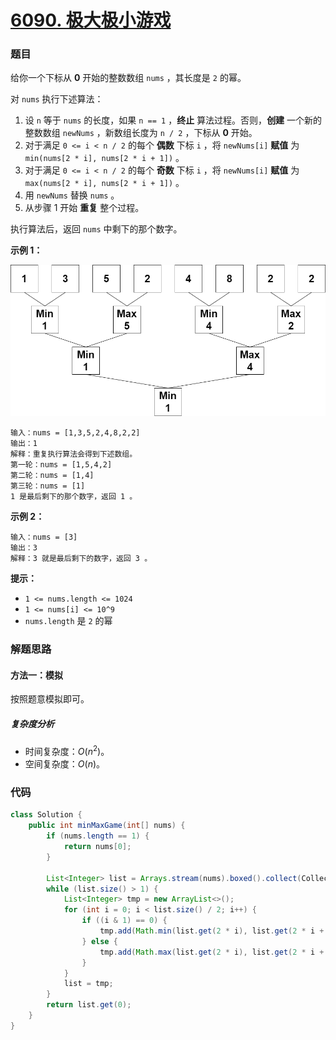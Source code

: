 # [6090. 极大极小游戏](https://leetcode.cn/problems/min-max-game/)

### 题目

给你一个下标从 **0** 开始的整数数组 `nums` ，其长度是 `2` 的幂。

对 `nums` 执行下述算法：

1. 设 `n` 等于 `nums` 的长度，如果 `n == 1` ，**终止** 算法过程。否则，**创建** 一个新的整数数组 `newNums` ，新数组长度为 `n / 2` ，下标从 **0** 开始。
2. 对于满足 `0 <= i < n / 2` 的每个 **偶数** 下标 `i` ，将 `newNums[i]` **赋值** 为 `min(nums[2 * i], nums[2 * i + 1])` 。
3. 对于满足 `0 <= i < n / 2` 的每个 **奇数** 下标 `i` ，将 `newNums[i]` **赋值** 为 `max(nums[2 * i], nums[2 * i + 1])` 。
4. 用 `newNums` 替换 `nums` 。
5. 从步骤 1 开始 **重复** 整个过程。

执行算法后，返回 `nums` 中剩下的那个数字。

 

**示例 1：**

![img](6090%E6%9E%81%E5%A4%A7%E6%9E%81%E5%B0%8F%E6%B8%B8%E6%88%8F.assets/example1drawio-1.png)

```
输入：nums = [1,3,5,2,4,8,2,2]
输出：1
解释：重复执行算法会得到下述数组。
第一轮：nums = [1,5,4,2]
第二轮：nums = [1,4]
第三轮：nums = [1]
1 是最后剩下的那个数字，返回 1 。
```

**示例 2：**

```
输入：nums = [3]
输出：3
解释：3 就是最后剩下的数字，返回 3 。
```

 

**提示：**

- `1 <= nums.length <= 1024`
- `1 <= nums[i] <= 10^9`
- `nums.length` 是 `2` 的幂

### 解题思路

#### 方法一：模拟

按照题意模拟即可。

##### 复杂度分析

- 时间复杂度：$O(n^2)$。
- 空间复杂度：$O(n)$。

### 代码

```java
class Solution {
    public int minMaxGame(int[] nums) {
        if (nums.length == 1) {
            return nums[0];
        }
        
        List<Integer> list = Arrays.stream(nums).boxed().collect(Collectors.toList());
        while (list.size() > 1) {
            List<Integer> tmp = new ArrayList<>();
            for (int i = 0; i < list.size() / 2; i++) {
                if ((i & 1) == 0) {
                    tmp.add(Math.min(list.get(2 * i), list.get(2 * i + 1)));
                } else {
                    tmp.add(Math.max(list.get(2 * i), list.get(2 * i + 1)));
                }
            }
            list = tmp;
        }
        return list.get(0);
    }
}
```

